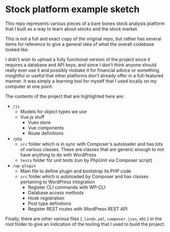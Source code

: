 # Stock platform example sketch

This repo represents various pieces of a bare bones stock analysis platform that I built as a way to learn about stocks and the stock market.

This is not a full and exact copy of the original repo, but rather has several items for reference to give a general idea
of what the overall codebase looked like.

I didn't wish to upload a fully functional version of the project since it requires a database and API keys; and since I don't think anyone
should really ever use it and possibly mistake it for financial advice or something insightful or useful that other platforms don't 
already offer in a full-featured manner. It was simply a learning tool for myself that I used locally on my computer at one point.

The contents of the project that are highlighted here are:

* `/js`
  * Models for object types we use
  * Vue.js stuff
    * Vuex store
    * Vue components
    * Route definitions
* `/php`
  * `src` folder which is in sync with Composer's autoloader and has lots of various classes. These are classes that are generic enough to not have anything to do with WordPress
  * `tests` folder for unit tests (run by PhpUnit via Composer script)
* `/wp-plugin`
  * Main file to define plugin and bootstrap its PHP code
  * `src` folder which is autoloaded by Composer and has classes pertaining to WordPress integration
    * Register CLI commands with WP-CLI
    * Database access methods
    * Hook registration
    * Post type definitions
    * Register REST routes with WordPress REST API

Finally, there are other various files (`.lando.yml`, `composer.json`, etc.) in the root folder to give an indication of the tooling that I used to build the project.
